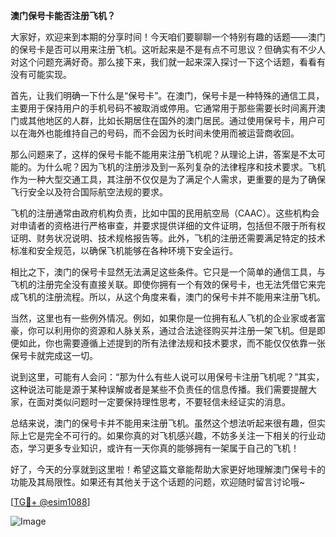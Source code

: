 **澳门保号卡能否注册飞机？**

大家好，欢迎来到本期的分享时间！今天咱们要聊聊一个特别有趣的话题——澳门的保号卡是否可以用来注册飞机。这听起来是不是有点不可思议？但确实有不少人对这个问题充满好奇。那么接下来，我们就一起来深入探讨一下这个话题，看看有没有可能实现。

首先，让我们明确一下什么是“保号卡”。在澳门，保号卡是一种特殊的通信工具，主要用于保持用户的手机号码不被取消或停用。它通常用于那些需要长时间离开澳门或其他地区的人群，比如长期居住在国外的澳门居民。通过使用保号卡，用户可以在海外也能维持自己的号码，而不会因为长时间未使用而被运营商收回。

那么问题来了，这样的保号卡能不能用来注册飞机呢？从理论上讲，答案是不太可能的。为什么呢？因为飞机的注册涉及到一系列复杂的法律程序和技术要求。飞机作为一种大型交通工具，其注册不仅仅是为了满足个人需求，更重要的是为了确保飞行安全以及符合国际航空法规的要求。

飞机的注册通常由政府机构负责，比如中国的民用航空局（CAAC）。这些机构会对申请者的资格进行严格审查，并要求提供详细的文件证明，包括但不限于所有权证明、财务状况说明、技术规格报告等。此外，飞机的注册还需要满足特定的技术标准和安全规范，以确保飞机能够在各种环境下安全运行。

相比之下，澳门的保号卡显然无法满足这些条件。它只是一个简单的通信工具，与飞机的注册完全没有直接关联。即使你拥有一个有效的保号卡，也无法凭借它来完成飞机的注册流程。所以，从这个角度来看，澳门的保号卡并不能用来注册飞机。

当然，这里也有一些例外情况。例如，如果你是一位拥有私人飞机的企业家或者富豪，你可以利用你的资源和人脉关系，通过合法途径购买并注册一架飞机。但是即便如此，你也需要遵循上述提到的所有法律法规和技术要求，而不能仅仅依靠一张保号卡就完成这一切。

说到这里，可能有人会问：“那为什么有些人说可以用保号卡注册飞机呢？”其实，这种说法可能是源于某种误解或者是某些不负责任的信息传播。我们需要提醒大家，在面对类似问题时一定要保持理性思考，不要轻信未经证实的消息。

总结来说，澳门的保号卡并不能用来注册飞机。虽然这个想法听起来很有趣，但实际上它是完全不可行的。如果你真的对飞机感兴趣，不妨多关注一下相关的行业动态，学习更多专业知识，或许有一天你真的能够拥有一架属于自己的飞机！

好了，今天的分享就到这里啦！希望这篇文章能帮助大家更好地理解澳门保号卡的功能及其局限性。如果还有其他关于这个话题的问题，欢迎随时留言讨论哦~ 

[[TG💪+ @esim1088](https://t.me/s/esim1088)]

![Image](https://i.postimg.cc/4NQfJmqS/Snipaste-2025-05-13-00-14-12.png)